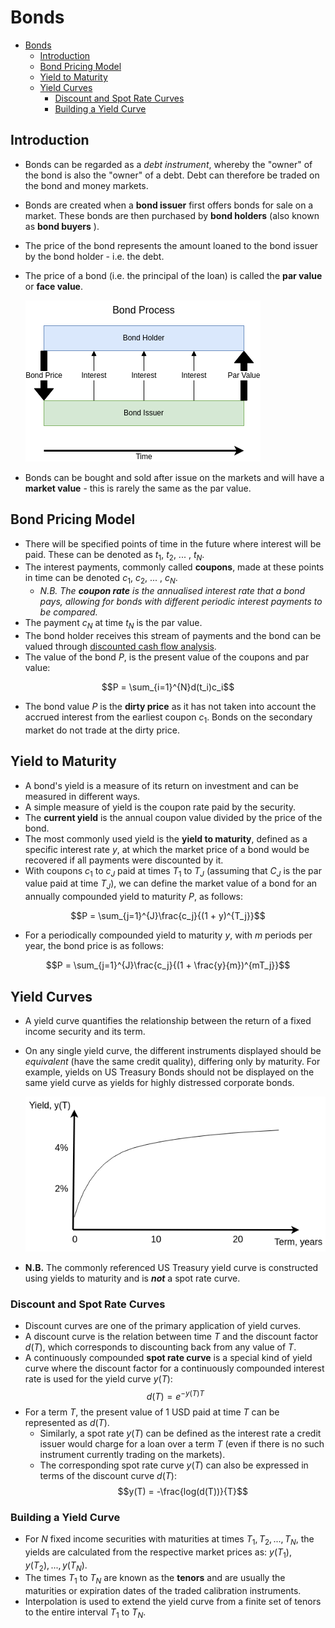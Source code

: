 # Bonds

- [Bonds](#bonds)
  - [Introduction](#introduction)
  - [Bond Pricing Model](#bond-pricing-model)
  - [Yield to Maturity](#yield-to-maturity)
  - [Yield Curves](#yield-curves)
    - [Discount and Spot Rate Curves](#discount-and-spot-rate-curves)
    - [Building a Yield Curve](#building-a-yield-curve)

## Introduction

- Bonds can be regarded as a *debt instrument*, whereby the "owner" of the bond is also the "owner" of a debt. Debt can therefore be traded on the bond and money markets.
- Bonds are created when a **bond issuer** first offers bonds for sale on a market. These bonds are then purchased by **bond holders** (also known as **bond buyers** ).
- The price of the bond represents the amount loaned to the bond issuer by the bond holder - i.e. the debt.
- The price of a bond (i.e. the principal of the loan) is called the **par value** or **face value**.

  ![Bond Process](images/bond-process.png "Bond Process")

- Bonds can be bought and sold after issue on the markets and will have a **market value** - this is rarely the same as the par value.

## Bond Pricing Model

- There will be specified points of time in the future where interest will be paid. These can be denoted as $t_1$, $t_2$, ... , $t_N$.
- The interest payments, commonly called **coupons**, made at these points in time can be denoted $c_1$, $c_2$, ... , $c_N$.
  - *N.B. The **coupon rate** is the annualised interest rate that a bond pays, allowing for bonds with different periodic interest payments to be compared.*
- The payment $c_N$ at time $t_N$ is the par value.
- The bond holder receives this stream of payments and the bond can be valued through [discounted cash flow analysis](2_interest-rates.md#discounted-cash-flow-analysis).
- The value of the bond $P$, is the present value of the coupons and par value:

$$P = \sum_{i=1}^{N}d(t_i)c_i$$

- The bond value $P$ is the **dirty price** as it has not taken into account the accrued interest from the earliest coupon $c_1$. Bonds on the secondary market do not trade at the dirty price.

## Yield to Maturity

- A bond's yield is a measure of its return on investment and can be measured in different ways.
- A simple measure of yield is the coupon rate paid by the security.
- The **current yield** is the annual coupon value divided by the price of the bond.
- The most commonly used yield is the **yield to maturity**, defined as a specific interest rate $y$, at which the market price of a bond would be recovered if all payments were discounted by it.
- With coupons $c_1$ to $c_J$ paid at times $T_1$ to $T_J$ (assuming that $C_J$ is the par value paid at time $T_J$), we can define the market value of a bond for an annually compounded yield to maturity $P$, as follows:

$$P = \sum_{j=1}^{J}\frac{c_j}{(1 + y)^{T_j}}$$

- For a periodically compounded yield to maturity $y$, with $m$ periods per year, the bond price is as follows:

$$P = \sum_{j=1}^{J}\frac{c_j}{(1 + \frac{y}{m})^{mT_j}}$$

## Yield Curves

- A yield curve quantifies the relationship between the return of a fixed income security and its term.
- On any single yield curve, the different instruments displayed should be *equivalent* (have the same credit quality), differing only by maturity. For example, yields on US Treasury Bonds should not be displayed on the same yield curve as yields for highly distressed corporate bonds.

  ![Typical Yield Curve](images/yield-curve.png "Typical Yield Curve")

- **N.B.** The commonly referenced US Treasury yield curve is constructed using yields to maturity and is ***not*** a spot rate curve.

### Discount and Spot Rate Curves

- Discount curves are one of the primary application of yield curves.
- A discount curve is the relation between time $T$ and the discount factor $d(T)$, which corresponds to discounting back from any value of $T$.
- A continuously compounded **spot rate curve** is a special kind of yield curve where the discount factor for a continuously compounded interest rate is used for the yield curve $y(T)$:
$$d(T) = e^{-y(T)T}$$
- For a term $T$, the present value of 1 USD paid at time $T$ can be represented as $d(T)$.
  - Similarly, a spot rate $y(T)$ can be defined as the interest rate a credit issuer would charge for a loan over a term $T$ (even if there is no such instrument currently trading on the markets).
  - The corresponding spot rate curve $y(T)$ can also be expressed in terms of the discount curve $d(T)$:
$$y(T) = -\frac{log(d(T))}{T}$$

### Building a Yield Curve

- For $N$ fixed income securities with maturities at times $T_{1}, T_{2}, ..., T_{N}$, the yields are calculated from the respective market prices as: $y(T_{1}), y(T_{2}), ..., y(T_{N})$.
- The times $T_{1}$ to $T_{N}$ are known as the **tenors** and are usually the maturities or expiration dates of the traded calibration instruments.
- Interpolation is used to extend the yield curve from a finite set of tenors to the entire interval $T_{1}$ to $T_{N}$.
